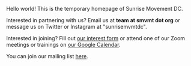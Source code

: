 Hello world! This is the temporary homepage of Sunrise Movement DC.

Interested in partnering with us? Email us at **team at smvmt dot org** or message us on Twitter or Instagram at "sunrisemvmtdc".

Interested in joining? Fill out [our interest form](https://bit.ly/SunriseDCWelcomeForm) or attend one of our Zoom meetings or trainings on [our Google Calendar](https://calendar.google.com/calendar/embed?src=4mm7uglhembc6c6iqr49ipsms8%40group.calendar.google.com&ctz=America%2FNew_York).

You can join our mailing list [here](https://secure.everyaction.com/qLap_ihVWE6NX90xZ6DZZw2).
